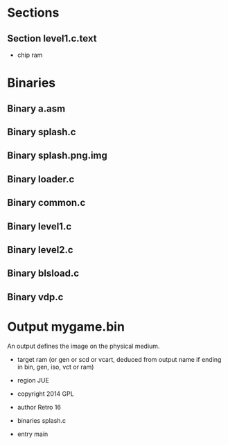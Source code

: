 Sections
========

Section level1.c.text
---------------------

 - chip ram

Binaries
========

Binary a.asm
------------

Binary splash.c
---------------

Binary splash.png.img
---------------------

Binary loader.c
---------------

Binary common.c
---------------

Binary level1.c
---------------

Binary level2.c
---------------

Binary blsload.c
----------------

Binary vdp.c
------------

Output mygame.bin
=================

An output defines the image on the physical medium.

 - target ram (or gen or scd or vcart, deduced from output name if ending in bin, gen, iso, vct or ram)
 - region JUE
 - copyright 2014 GPL
 - author Retro 16
 - binaries splash.c

 - entry main
